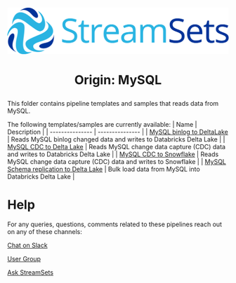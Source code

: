 ![StreamSets Logo](images/Full%20Color%20Transparent.png)

<h1><p align="center">Origin: MySQL</p></h1>

This folder contains pipeline templates and samples that reads data from MySQL.

The following templates/samples are currently available:
| Name            | Description     |
| --------------- | --------------- |
| [MySQL binlog to DeltaLake](./MySQL%20binlog%20to%20DeltaLake) | Reads MySQL binlog changed data and writes to Databricks Delta Lake |
| [MySQL CDC to Delta Lake](./MySQL%20CDC%20to%20Delta%20Lake) | Reads MySQL change data capture (CDC) data and writes to Databricks Delta Lake |
| [MySQL CDC to Snowflake](./MySQL%20CDC%20to%20Snowflake) | Reads MySQL change data capture (CDC) data and writes to Snowflake |
| [MySQL Schema replication to Delta Lake](./MySQL%20Schema%20replication%20to%20Delta%20Lake) | Bulk load data from MySQL into Databricks Delta Lake |

# Help

For any queries, questions, comments related to these pipelines reach out on any of these channels:

[Chat on Slack](https://streamsetters-slack.herokuapp.com/)

[User Group](https://groups.google.com/a/streamsets.com/d/forum/sdc-user)

[Ask StreamSets](https://ask.streamsets.com/questions/)
